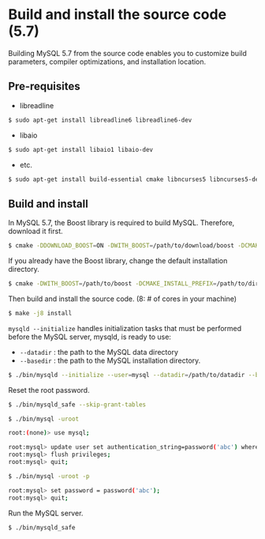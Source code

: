 # Build and install the source code (5.7)

Building MySQL 5.7 from the source code enables you to customize build parameters, compiler optimizations, and installation location.

## Pre-requisites

- libreadline

```bash
$ sudo apt-get install libreadline6 libreadline6-dev
```

- libaio

```bash
$ sudo apt-get install libaio1 libaio-dev
```

- etc.

```bash
$ sudo apt-get install build-essential cmake libncurses5 libncurses5-dev bison
```

## Build and install

In MySQL 5.7, the Boost library is required to build MySQL. Therefore, download it first.

```bash
$ cmake -DDOWNLOAD_BOOST=ON -DWITH_BOOST=/path/to/download/boost -DCMAKE_INSTALL_PREFIX=/path/to/dir
```

If you already have the Boost library, change the default installation directory.

```bash
$ cmake -DWITH_BOOST=/path/to/boost -DCMAKE_INSTALL_PREFIX=/path/to/dir
```

Then build and install the source code.
(8: # of cores in your machine)

```bash
$ make -j8 install
```

`mysqld --initialize` handles initialization tasks that must be performed before the MySQL server, mysqld, is ready to use:
- `--datadir` : the path to the MySQL data directory
- `--basedir` : the path to the MySQL installation directory.


```bash
$ ./bin/mysqld --initialize --user=mysql --datadir=/path/to/datadir --basedir=/path/to/basedir
```

Reset the root password.

```bash
$ ./bin/mysqld_safe --skip-grant-tables

$ ./bin/mysql -uroot

root:(none)> use mysql;

root:mysql> update user set authentication_string=password('abc') where user='root';
root:mysql> flush privileges;
root:mysql> quit;

$ ./bin/mysql -uroot -p

root:mysql> set password = password('abc');
root:mysql> quit;
```

Run the MySQL server.

```bash
$ ./bin/mysqld_safe
```

